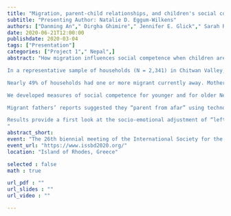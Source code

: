 ```yaml
---
title: "Migration, parent-child relationships, and children's social competence in Nepal. "
subtitle: "Presenting Author: Natalie D. Eggum-Wilkens"
authors: ["Danming An"," Dirgha Ghimire"," Jennifer E. Glick"," Sarah R. Hayford"," Scott T. Yabiku",]
date: 2020-06-21T12:00:00
publishdate: 2020-03-04
tags: ["Presentation"]
categories: ["Project 1"," Nepal",]
abstract: "How migration influences social competence when children are left-behind in their communities of origin is not well understood. We believe family members’ migration alters children’s experiences, and how family members engage with and provide resources to children. In turn, these changes may affect social competence. We investigated how migration predicts parent-child communication, social support, and children’s social competence using Year 1 data from our longitudinal study. 

In a representative sample of households (N = 2,341) in Chitwan Valley, Nepal, we interviewed caregivers of 5 to 17 year olds. The older children (≥ 11 years) also provided self-reports. Furthermore, we interviewed currently migrating fathers (n = 597). 

Nearly 49% of households had one or more migrant currently away. Mothers from 8.1%, and fathers from 54.0%, of households had migrated at least once. Migration was associated with differences in parent-child communication. For instance, if mothers were away (vs. not) children communicated less with both parents, and if fathers were away (vs. not) children had less communication with fathers. If at least one household member was currently migrating (vs. nobody migrating) or if more family members were migrating, children received less social support from parents but more support from other family members. 

We developed measures of social competence for younger and for older Nepali children. Household members’ current migration and history of migration negatively predicted both social competence dimensions--behavioral control and social initiative, controlling for children’s sex, age, caste, household assets, and caregivers’ education. 

Migrant fathers’ reports suggested they “parent from afar” using technology. Some aspects of migrant father-child relationships predicted left-behind children’s behavioral control and social initiative (controlling for sex, age, caste, assets, and education). 

Results provide a first look at the socio-emotional adjustment of “left-behind” children in Nepal, and initial support for our ideas regarding how migration affects social competence. 
"
abstract_short: 
event: "The 26th biennial meeting of the International Society for the Study of Behavioural Development"
event_url: "https://www.issbd2020.org/"
location: "Island of Rhodes, Greece"

selected : false
math : true

url_pdf : ""
url_slides : ""
url_video : ""

---
```

